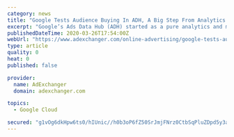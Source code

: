 ```yaml
---
category: news
title: "Google Tests Audience Buying In ADH, A Big Step From Analytics To Activation"
excerpt: "Google’s Ads Data Hub (ADH) started as a pure analytics and measurement service. But Google has been testing audience activation with a beta program for the past six months, according to AdExchanger sources who are in the program."
publishedDateTime: 2020-03-26T17:54:00Z
webUrl: "https://www.adexchanger.com/online-advertising/google-tests-audience-buying-in-adh-a-big-step-from-analytics-to-activation/"
type: article
quality: 0
heat: 0
published: false

provider:
  name: AdExchanger
  domain: adexchanger.com

topics:
  - Google Cloud

secured: "g1vOg6dkHpw6ts0/hIUnic//h0b3oP6fZ50SrJmjFNrz0CtbSqPluZDpd5y3aZq9y8gyFlBCxxz5avIcoptgMG8y7kqnBRv9xrmvlZv9hGdqsyHJPO+4KD5ity2TNZTp+3qXOhtbWf+t1nxkZITfo8Bcy/TiwqVD+ptfpd8JNfWqbAs1YQv2ADipomwwb8jwPHK8OL7PsE7J2KFeShk/OqRkX88AeHP+gJLphrFeG4WmPe/8gbYWm4AhdP+TMvoarF0FT8iD51fVFyKw49sVm6pJBWlTxiJWcEqD4uYUe/dD3WNiYE5vvrY/WtqIlu2uawA1L5GmiGBsJd9KYAqXxe356xnXmkMJmjMbeWA5seaIa81noitQo3QoZEQ42kxHYbVDL9QvPRO/YiIJlkHJmIKVqQXgl2laVjHbWVwoc94R0ctCb6igsbL8PHejBV0K7IcaUXgTQGNjR33EXbjxuot4aWfs7fgwMfd7jYEWatg=;5yzNTTFjcjTK6LKygO9miA=="
---
```


